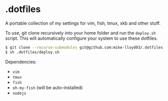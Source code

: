 # .dotfiles

A portable collection of my settings for vim, fish, tmux, xkb and other stuff.

To use, git clone recursively into your home folder and run the `deploy.sh` script. This will automatically configure your system to use these dotfiles.
```bash
$ git clone --recurse-submodules git@github.com:mike-lloyd03/.dotfiles.git
$ sh .dotfiles/deploy.sh
```

Dependencies:
- `vim`
- `tmux`
- `fish`
- `oh-my-fish` (will be auto-installed)
- `nodejs`
